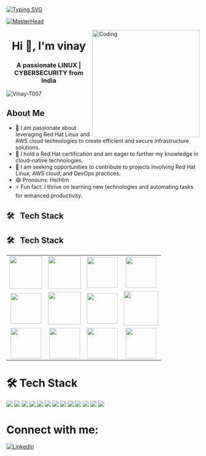 [![Typing SVG](https://readme-typing-svg.demolab.com?font=Josefin+Sans&size=40&duration=1000&pause=500&color=00E4A9&width=600&&repeat=true&height=70&lines=Hey!;Nice+to+Meet+you...%F0%9F%98%83%09;I'm+VINAY+THALLAPELLY;LINUX+ADMIN)](https://git.io/typing-svg)



[![MasterHead](https://www.veracode.com/sites/default/files/2021-02/hackergames-hero-main.jpg)](https://codegrills.in)

<img align="right" alt="Coding" width="280" src="https://media.tenor.com/rePDfDWO3XoAAAAd/hacking.gif">
<h1 align="center">Hi 👋, I'm vinay</h1>
<h3 align="center">A passionate LINUX | CYBERSECURITY from India</h3>

<p align="left"> <img src="https://komarev.com/ghpvc/?username=Vinay-T007&label=Profile%20views&color=0e75b6&style=flat" alt="Vinay-T007" /> </p>




## About Me
- 👀 I am passionate about leveraging Red Hat Linux and AWS cloud technologies to create efficient and secure infrastructure solutions. 
- 🌱 I hold a Red Hat certification and am eager to further my knowledge in cloud-native technologies.
- 💞 I am seeking opportunities to contribute to projects involving Red Hat Linux, AWS cloud, and DevOps practices.
- 😄 Pronouns: He/Him
- ⚡ Fun fact: I thrive on learning new technologies and automating tasks for enhanced productivity.


## 🛠 &nbsp; Tech Stack

## 🛠 &nbsp; Tech Stack

<table>
<tr>
    <!-- REDHAT -->
    <td align='center'>
        <img src="https://upload.wikimedia.org/wikipedia/commons/thumb/4/4a/Red_Hat_logo.svg/1024px-Red_Hat_logo.svg.png" width="85" >
    </td>
    <!-- LINUX -->
    <td align='center'>
        <img src="https://media.tenor.com/S61VCO73mOAAAAAj/linux-tux.gif" width="85" >
    </td>
    <!-- AWS -->
    <td align='center'>
        <img src="https://techstack-generator.vercel.app/aws-icon.svg" width="80" >
    </td>
    <!-- GIT -->
    <td align='center'>
        <img src="https://bitbucket.org/devopslogosgifs/documents/raw/3d7efe6fe664138cc915523d7f8d789e6b0dae6f/gifs/Git.gif" width="80" >
    </td>
</tr>
<tr>
    <!-- ANSIBLE -->
    <td align='center'>
        <a href="https://softwarelife.github.io/devops/ansible/">
            <img src="https://skillicons.dev/icons?i=ansible" width="80">
        </a>
    </td>
    <!-- WINDOWS -->
    <td align='center'>
        <img src="https://bitbucket.org/devopslogosgifs/documents/raw/3d7efe6fe664138cc915523d7f8d789e6b0dae6f/gifs/microsoft.gif" width="85" >
    </td>
    <!-- SQL -->
    <td align='center'>
        <img src="https://www.sqlservertutorial.net/wp-content/uploads/2019/01/sql-server-logo.png" width="80">
    </td>
    <!-- TERRAFORM -->
    <td align='center'>
        <a href="https://softwarelife.github.io/devops/terraform/">
            <img src="https://www.svgrepo.com/show/376353/terraform.svg" width="90">
        </a>
    </td>
</tr>
<tr>
    <!-- JENKINS -->
    <td align='center'>
        <img src="https://skillicons.dev/icons?i=jenkins" width="80">
    </td>
    <!-- NGNIX -->
    <td align='center'>
        <img src="https://skillicons.dev/icons?i=nginx" width="80">
    </td>
    <!-- KUBERNETES -->
     <td align='center'>
       <img src="https://techstack-generator.vercel.app/kubernetes-icon.svg" width="80">
    </td>
    <!-- TOMCAT -->
    <td align='center'>
        <img src="https://skillicons.dev/icons?i=tomcat" width="80">
    </td>
</tr>
</table>


# 🛠 Tech Stack

<img src="https://img.icons8.com/color/96/000000/git.gif"/> <img src="https://img.icons8.com/color/96/000000/jenkins.gif"/> <img src="https://img.icons8.com/color/96/000000/ansible.png"/> <img src="https://img.icons8.com/color/96/000000/docker.png"/>
 <img src="https://img.icons8.com/color/96/000000/terraform.png"/> <img src="https://img.icons8.com/color/96/000000/amazon-web-services.png"/> <img src="https://img.icons8.com/color/96/000000/tomcat.png"/> <img src="https://img.icons8.com/color/96/000000/nginx.png"/>
<img src="https://img.icons8.com/color/96/000000/grafana.png"/>
<img src="https://img.icons8.com/color/96/000000/sql.png"/> <img src="https://img.icons8.com/color/96/000000/linux.png"/> <img src="https://img.icons8.com/color/96/000000/windows-10.png"/>
<img src="https://img.icons8.com/color/96/000000/red-hat.png"/>
# Connect with me:

[![LinkedIn](https://img.icons8.com/color/96/000000/linkedin.png)](https://www.linkedin.com/in/thallapelly-vinay/)




